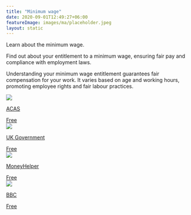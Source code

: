 ```yaml
---
title: "Minimum wage"
date: 2020-09-01T12:49:27+06:00
featureImage: images/ma/placeholder.jpeg
layout: static
---
```


Learn about the minimum wage.

Find out about your entitlement to a minimum wage, ensuring fair pay and compliance with employment laws.

Understanding your minimum wage entitlement guarantees fair compensation for your work. It varies based on age and working hours, promoting employee rights and fair labour practices.

<a class="ma-link" href="https://www.acas.org.uk/national-minimum-wage-entitlement"><div class="ma-card ma-card-Learning"><div class="ma-icon"><img src ="/images/Icon-check - learning - opacity.svg"/></div><div class="ma-name"><p>ACAS</p></div><div class="ma-paid-text"><span>Free </span></div></div></a><a class="ma-link" href="https://www.gov.uk/national-minimum-wage-rates"><div class="ma-card ma-card-Learning"><div class="ma-icon"><img src ="/images/Icon-check - learning - opacity.svg"/></div><div class="ma-name"><p>UK Government</p></div><div class="ma-paid-text"><span>Free </span></div></div></a><a class="ma-link" href="https://www.moneyhelper.org.uk/en/work/employment/national-minimum-wage"><div class="ma-card ma-card-Learning"><div class="ma-icon"><img src ="/images/Icon-check - learning - opacity.svg"/></div><div class="ma-name"><p>MoneyHelper</p></div><div class="ma-paid-text"><span>Free </span></div></div></a><a class="ma-link" href="https://www.bbc.co.uk/news/uk-politics-48445674"><div class="ma-card ma-card-Learning"><div class="ma-icon"><img src ="/images/Icon-check - learning - opacity.svg"/></div><div class="ma-name"><p>BBC</p></div><div class="ma-paid-text"><span>Free </span></div></div></a>  

<br/><br/>






